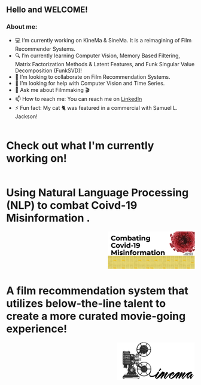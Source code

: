 ## Hello and WELCOME!

### About me:

- 💻 I’m currently working on KineMa & SineMa. It is a reimagining of Film Recommender Systems.
- 🔍 I’m currently learning Computer Vision, Memory Based Filtering, Matrix Factorization Methods & Latent Features, and Funk Singular Value Decomposition (FunkSVD)!
- 👯 I’m looking to collaborate on Film Recommendation Systems.
- 🤔 I’m looking for help with Computer Vision and Time Series.
- 💬 Ask me about Filmmaking 🎬 
- 📫 How to reach me: You can reach me on [LinkedIn](https://www.linkedin.com/in/samuelgarcia3/)
- ⚡ Fun fact: My cat 🐈 was featured in a commercial with Samuel L. Jackson!


<div id="container" style="position:relative;">
<div style="float:left"><h1> Check out what I'm currently working on!</h1></div>
<div style="float:left"><h1> Using Natural Language Processing (NLP) to combat Coivd-19 Misinformation .</h1></div>
<div style="position:relative; float:right"><img style="height:100px" src ="images/covid_cover.png" />
</div>
</div>


<div id="container" style="position:relative;">
<div style="float:left"><h1> A film recommendation system that utilizes below-the-line talent to create a more curated movie-going experience! </h1></div>
<div style="position:relative; float:right"><img style="height:100px" src ="images/Kinema-logo.png" />
</div>
</div>
